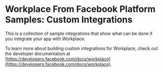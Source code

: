 # Workplace From Facebook Platform Samples: Custom Integrations

This is a collection of sample integrations that show what can be done if you integrate your app with Workplace.

To learn more about building custom integrations for Workplace, check out the developer documentation at [https://developers.facebook.com/docs/workplace](https://developers.facebook.com/docs/workplace).